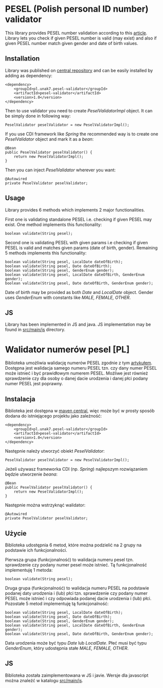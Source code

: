 # PESEL (Polish personal ID number) validator
This library provides PESEL number validation according to this [article](https://en.wikipedia.org/wiki/PESEL). Library lets you check if given PESEL number is valid (may exist) and also if given PESEL number match given gender and date of birth values.

## Installation

Library was published on [central repository](https://central.sonatype.dev/artifact/pl.unak7.pesel-validator/pesel-validator/1.0) and can be easily installed by adding as dependency:

    <dependency>
        <groupId>pl.unak7.pesel-validator</groupId>
        <artifactId>pesel-validator</artifactId>
        <version>1.0</version>
    </dependency>

Then to use validator you need to create *PeselValidatorImpl* object. It can be simply done in following way:

    PeselValidator peselValidator = new PeselValidatorImpl();

If you use CDI framework like *Spring* the recommended way is to create one *PeselValidator* object and mark it as a *bean*:

    @Bean
    public PeselValidator peselValidator() {
        return new PeselValidatorImpl();
    }

Then you can inject *PeselValidator* wherever you want:

    @Autowired
    private PeselValidator peselValidator;
    
## Usage

Library provides 6 methods which implements 2 major functionalities. 

First one is validating standalone PESEL i.e. checking if given PESEL may exist. One method implements this functionality:
    
    boolean validate(String pesel);

Second one is validating PESEL with given params i.e checking if given PESEL is valid and matches given params (date of birth, gender). Remaining 5 methods implements this functionality:

    boolean validate(String pesel, LocalDate dateOfBirth);
    boolean validate(String pesel, Date dateOfBirth);
    boolean validate(String pesel, GenderEnum gender);
    boolean validate(String pesel, LocalDate dateOfBirth, GenderEnum gender);
    boolean validate(String pesel, Date dateOfBirth, GenderEnum gender);

Date of birth may be provided as both *Date* and *LocalDate* object. Gender uses *GenderEnum* with constants like *MALE, FEMALE, OTHER*. 

## JS

Library has been implemented in JS and java. JS implementation may be found in [src/main/js](https://github.com/kuna728/pesel-validator/tree/master/src/main/js) directory.

#

# Walidator numerów pesel [PL]

Biblioteka umożliwia walidację numerów PESEL zgodnie z tym [artykułem](https://pl.wikipedia.org/wiki/PESEL#Numer_PESEL).  Dostępna jest walidacja samego numeru PESEL tzn. czy dany numer PESEL może istnieć i być prawidłowym numerem PESEL. Możliwe jest również sprawdzenie czy dla osoby o danej dacie urodzenia i danej płci podany numer PESEL jest poprawny.

## Instalacja

Biblioteka jest dostępna w [maven central](https://central.sonatype.dev/artifact/pl.unak7.pesel-validator/pesel-validator/1.0), więc może być w prosty sposób dodana do istniejącego projektu jako zależność:

    <dependency>
        <groupId>pl.unak7.pesel-validator</groupId>
        <artifactId>pesel-validator</artifactId>
        <version>1.0</version>
    </dependency>

Następnie należy utworzyć obiekt *PeselValidator*:

    PeselValidator peselValidator = new PeselValidatorImpl();

Jeżeli używasz frameworka CDI (np. *Spring*) najlepszym rozwiązaniem będzie utworzenie *beana*:


    @Bean
    public PeselValidator peselValidator() {
        return new PeselValidatorImpl();
    }

Następnie można wstrzyknąć walidator:

    @Autowired
    private PeselValidator peselValidator;

## Użycie

Biblioteka udostępnia 6 metod, które można podzielić na 2 grupy na podstawie ich funkcjonalności.

Pierwsza grupa (funkcjonalność) to walidacja numeru pesel tzn. sprawdzenie czy podany numer pesel może istnieć. Tą funkcjonalność implementuję 1 metoda:

    boolean validate(String pesel);

Druga grupa (funkcjonalność) to walidacja numeru PESEL na podstawie podanej daty urodzenia i (lub) płci tzn. sprawdzenie czy podany numer PESEL może istnieć i czy odpowiada podanej dacie urodzenia i (lub) płci. Pozostałe 5 metod implementuję tą funkcjonalność:

    boolean validate(String pesel, LocalDate dateOfBirth);
    boolean validate(String pesel, Date dateOfBirth);
    boolean validate(String pesel, GenderEnum gender);
    boolean validate(String pesel, LocalDate dateOfBirth, GenderEnum gender);
    boolean validate(String pesel, Date dateOfBirth, GenderEnum gender);

Data urodzenia może być typu *Date* lub *LocalDate*. Płeć musi być typu *GenderEnum*, który udostępnia stałe *MALE, FEMALE, OTHER*. 

## JS

Biblioteka została zaimplementowana w JS i javie. Wersje dla javascript można znaleźć w katalogu [src/main/js](https://github.com/kuna728/pesel-validator/tree/master/src/main/js).

